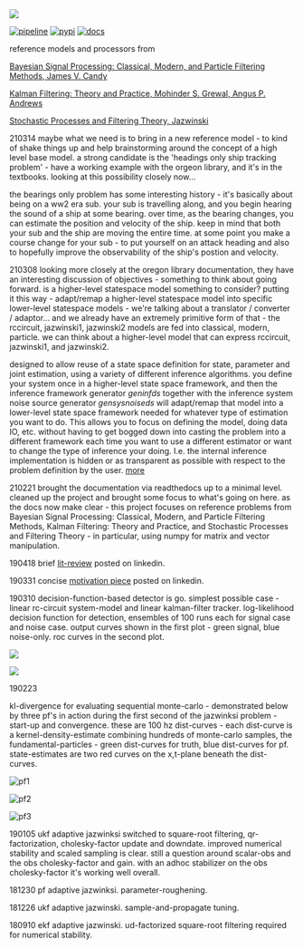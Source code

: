 <img src="https://gitlab.com/noahhsmith/statespace/raw/master/docs/images/pf2-small.png"/>

[![pipeline](https://gitlab.com/noahhsmith/starid/badges/master/pipeline.svg)](https://gitlab.com/noahhsmith/statespace/pipelines)
[![pypi](https://img.shields.io/badge/pypi-latest-brightgreen.svg)](https://pypi.org/project/statespace/)
[![docs](https://readthedocs.org/projects/statespace/badge/?version=latest)](https://statespace.readthedocs.io/en/latest/?badge=latest)

reference models and processors from 

[Bayesian Signal Processing: Classical, Modern, and Particle Filtering Methods, James V. Candy](http://a.co/gp4upXd)

[Kalman Filtering: Theory and Practice, Mohinder S. Grewal, Angus P. Andrews](http://a.co/6hAa35c)

[Stochastic Processes and Filtering Theory, Jazwinski](https://amzn.to/2NLXfVK)

210314 maybe what we need is to bring in a new reference model - to kind of shake things up and help brainstorming around the concept of a high level base model. a strong candidate is the 'headings only ship tracking problem' - have a working example with the orgeon library, and it's in the textbooks. looking at this possibility closely now...

the bearings only problem has some interesting history - it's basically about being on a ww2 era sub. your sub is travelling along, and you begin hearing the sound of a ship at some bearing. over time, as the bearing changes, you can estimate the position and velocity of the ship. keep in mind that both your sub and the ship are moving the entire time. at some point you make a course change for your sub - to put yourself on an attack heading and also to hopefully improve the observability of the ship's postion and velocity.

210308 looking more closely at the oregon library documentation, they have an interesting discussion of objectives - something to think about going forward. is a higher-level statespace model something to consider? putting it this way - adapt/remap a higher-level statespace model into specific lower-level statespace models - we're talking about a translator / converter / adaptor... and we already have an extremely primitive form of that - the rccircuit, jazwinski1, jazwinski2 models are fed into classical, modern, particle. we can think about a higher-level model that can express rccircuit, jazwinski1, and jazwinski2.

designed to allow reuse of a state space definition for state, parameter and joint estimation, using a variety of different inference algorithms. you define your system once in a higher-level state space framework, and then the inference framework generator *geninfds* together with the inference system noise source generator *gensysnoiseds* will adapt/remap that model into a lower-level state space framework needed for whatever type of estimation you want to do. This allows you to focus on defining the model, doing data IO, etc. without having to get bogged down into casting the problem into a different framework each time you want to use a different estimator or want to change the type of inference your doing. I.e. the internal inference implementation is hidden or as transparent as possible with respect to the problem definition by the user. [more](https://gitlab.com/noahhsmith/statespace/-/tree/master/docs/liboregon)

210221 brought the documentation via readthedocs up to a minimal level. cleaned up the project and brought some focus to what's going on here. as the docs now make clear - this project focuses on reference problems from Bayesian Signal Processing: Classical, Modern, and Particle Filtering Methods, Kalman Filtering: Theory and Practice, and Stochastic Processes and Filtering Theory - in particular, using numpy for matrix and vector manipulation.

190418 brief [lit-review](https://www.linkedin.com/pulse/google-state-space-noah-smith/) posted on linkedin.

190331 concise [motivation piece](https://www.linkedin.com/pulse/shape-uncertainty-noah-smith/) posted on linkedin.

190310 decision-function-based detector is go. simplest possible case - linear rc-circuit system-model and linear kalman-filter tracker. log-likelihood decision function for detection, ensembles of 100 runs each for signal case and noise case. output curves shown in the first plot - green signal, blue noise-only. roc curves in the second plot. 

![](https://gitlab.com/noahhsmith/statespace/raw/master/docs/images/rccircdecfuncs.png)
 
![](https://gitlab.com/noahhsmith/statespace/raw/master/docs/images/rccircroc.png)

<a name="190223">190223</a>

kl-divergence for evaluating sequential monte-carlo - demonstrated below by three pf's in action during the first second of the jazwinksi problem - start-up and convergence. these are 100 hz dist-curves - each dist-curve is a kernel-density-estimate combining hundreds of monte-carlo samples, the fundamental-particles - green dist-curves for truth, blue dist-curves for pf. state-estimates are two red curves on the x,t-plane beneath the dist-curves.

![pf1](https://gitlab.com/noahhsmith/statespace/raw/master/docs/images/pf1.png)

![pf2](https://gitlab.com/noahhsmith/statespace/raw/master/docs/images/pf2.png)

![pf3](https://gitlab.com/noahhsmith/statespace/raw/master/docs/images/pf3.png)

190105 ukf adaptive jazwinksi switched to square-root filtering, qr-factorization, cholesky-factor update and downdate. improved numerical stability and scaled sampling is clear. still a question around scalar-obs and the obs cholesky-factor and gain. with an adhoc stabilizer on the obs cholesky-factor it's working well overall.

181230 pf adaptive jazwinksi. parameter-roughening.

181226 ukf adaptive jazwinski. sample-and-propagate tuning.

180910 ekf adaptive jazwinski. ud-factorized square-root filtering required for numerical stability.

    